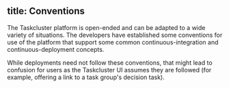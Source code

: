 title: Conventions
---

The Taskcluster platform is open-ended and can be adapted to a wide variety of situations.
The developers have established some conventions for use of the platform that support some common continuous-integration and continuous-deployment concepts.

While deployments need not follow these conventions, that might lead to confusion for users as the Taskcluster UI assumes they are followed (for example, offering a link to a task group's decision task).
